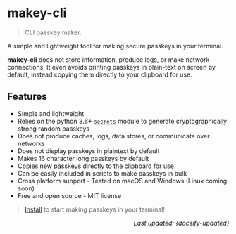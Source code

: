 # makey-cli

> CLI passkey maker.

A simple and lightweight tool for making secure passkeys in your terminal.

**makey-cli** does not store information, produce logs, or make network
connections. It even avoids printing passkeys in plain-text on screen by
default, instead copying them directly to your clipboard for use.

## Features

- Simple and lightweight
- Relies on the python 3.6+ [`secrets`](https://docs.python.org/3/library/secrets.html)
    module to generate cryptographically strong random passkeys
- Does not produce caches, logs, data stores, or communicate over networks
- Does not display passkeys in plaintext by default
- Makes 16 character long passkeys by default
- Copies new passkeys directly to the clipboard for use
- Can be easily included in scripts to make passkeys in bulk
- Cross platform support - Tested on macOS and Windows (Linux coming soon)
- Free and open source - MIT license

> [Install](install.md "Install") to start making passkeys in your terminal!

<div style="text-align: right"><i>Last updated: {docsify-updated}</i></div>
